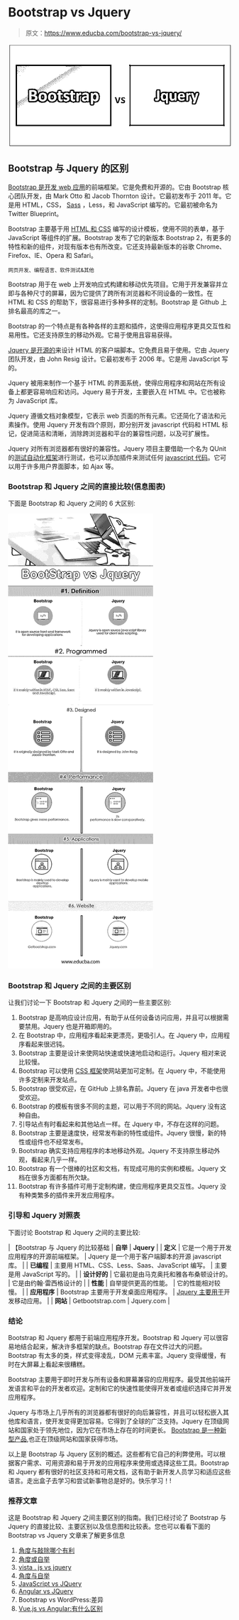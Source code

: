 # Bootstrap vs Jquery

> 原文：<https://www.educba.com/bootstrap-vs-jquery/>

![Bootstrap vs Jquery](img/9854b3c988084f1e51775415e5a7e855.png)



## Bootstrap 与 Jquery 的区别

[Bootstrap 是](https://www.educba.com/what-is-bootstrap/)[开发 web 应用](https://www.educba.com/how-to-build-web-applications-using-mongodb/)的前端框架。它是免费和开源的。它由 Bootstrap 核心团队开发，由 Mark Otto 和 Jacob Thornton 设计。它最初发布于 2011 年。它是用 HTML，CSS， [Sass](https://www.educba.com/sass-interview-questions/) ，Less，和 JavaScript 编写的。它最初被命名为 Twitter Blueprint。

Bootstrap 主要基于用 [HTML 和 CSS](https://www.educba.com/html-vs-css/) 编写的设计模板，使用不同的表单，基于 JavaScript 等组件的扩展。Bootstrap 发布了它的新版本 Bootstrap 2，有更多的特性和新的组件，对现有版本也有所改变。它还支持最新版本的谷歌 Chrome、Firefox、IE、Opera 和 Safari。

<small>网页开发、编程语言、软件测试&其他</small>

Bootstrap 用于在 web 上开发响应式构建和移动优先项目。它用于开发兼容并立即与各种尺寸的屏幕，因为它提供了跨所有浏览器和不同设备的一致性。在 HTML 和 CSS 的帮助下，很容易进行多种多样的定制。Bootstrap 是 Github 上排名最高的库之一。

Bootstrap 的一个特点是有各种各样的主题和插件，这使得应用程序更具交互性和易用性。它还支持原生的移动外观。它易于使用且容易获得。

[Jquery 是开源的](https://www.educba.com/what-is-jquery/)来设计 HTML 的客户端脚本。它免费且易于使用。它由 Jquery 团队开发，由 John Resig 设计。它最初发布于 2006 年。它是用 JavaScript 写的。

Jquery 被用来制作一个基于 HTML 的界面系统，使得应用程序和网站在所有设备上都更容易响应和访问。Jquery 易于开发，主要嵌入在 HTML 中。它也被称为 JavaScript 库。

Jquery 遵循文档对象模型，它表示 web 页面的所有元素。它还简化了语法和元素操作。使用 Jquery 开发有四个原则，即分别开发 javascript 代码和 HTML 标记，促进简洁和清晰，消除跨浏览器和平台的兼容性问题，以及可扩展性。

Jquery 对所有浏览器都有很好的兼容性。Jquery 项目主要借助一个名为 QUnit 的[测试自动化框架](https://www.educba.com/test-automation-framework/)进行测试，也可以添加插件来测试任何 [javascript 代码](https://www.educba.com/javascript-interview-questions/)。它可以用于许多用户界面脚本，如 Ajax 等。

### Bootstrap 和 Jquery 之间的直接比较(信息图表)

下面是 Bootstrap 和 Jquery 之间的 6 大区别:

![BootStrap-vs-Jquery-Infographics](img/2eb81ba715a6aa0400503d69b436b1c4.png)



### Bootstrap 和 Jquery 之间的主要区别

让我们讨论一下 Bootstrap 和 Jquery 之间的一些主要区别:

1.  Bootstrap 是高响应设计应用，有助于从任何设备访问应用，并且可以根据需要禁用。Jquery 也是开箱即用的。
2.  在 Bootstrap 中，应用程序看起来更漂亮，更吸引人。在 Jquery 中，应用程序看起来很迟钝。
3.  Bootstrap 主要是设计来使网站快速或快速地启动和运行。Jquery 相对来说比较慢。
4.  Bootstrap 可以使用 [CSS 框架](https://www.educba.com/css3-interview-questions/)使网站更加可定制。在 Jquery 中，不能使用许多定制来开发站点。
5.  Bootstrap 很受欢迎，在 GitHub 上排名靠前。Jquery 在 java 开发者中也很受欢迎。
6.  Bootstrap 的模板有很多不同的主题，可以用于不同的网站。Jquery 没有这种自由。
7.  引导站点有时看起来和其他站点一样。在 Jquery 中，不存在这样的问题。
8.  Bootstrap 主要是速度快，经常发布新的特性或组件。Jquery 很慢，新的特性或组件也不经常发布。
9.  Bootstrap 确实支持应用程序的本地移动外观。Jquery 不支持原生移动外观，看起来几乎一样。
10.  Bootstrap 有一个很棒的社区和文档，有现成可用的实例和模板。Jquery 文档在很多方面都有所欠缺。
11.  Bootstrap 有许多插件可用于定制构建，使应用程序更具交互性。Jquery 没有种类繁多的插件来开发应用程序。

### 引导和 Jquery 对照表

下面讨论 Bootstrap 和 Jquery 之间的主要比较:

| 【Bootstrap 与 Jquery 的比较基础 | **自举** | **Jquery** |
| **定义** | 它是一个用于开发应用程序的开源前端框架。 | Jquery 是一个用于客户端脚本的开源 javascript 库。 |
| **已编程** | 主要用 HTML、CSS、Less、Saas、JavaScript 编写。 | 主要是用 JavaScript 写的。 |
| **设计好的** | 它最初是由马克奥托和雅各布桑顿设计的。 | 它是由约翰·雷西格设计的 |
| **性能** | 自举提供更高的性能。 | 它的性能相对较慢。 |
| **应用程序** | Bootstrap 主要用于开发桌面应用程序。 | [Jquery 主要用于](https://www.educba.com/jquery-queryselector/)开发移动应用。 |
| **网站** | Getbootstrap.com | Jquery.com |

### 结论

Bootstrap 和 Jquery 都用于前端应用程序开发。Bootstrap 和 Jquery 可以很容易地结合起来，解决许多框架的缺点。Bootstrap 存在文件过大的问题。Bootstrap 有太多的类，样式变得凌乱，DOM 元素丰富。Jquery 变得缓慢，有时在大屏幕上看起来很糟糕。

Bootstrap 主要用于即时开发与所有设备和屏幕兼容的应用程序。最受其他前端开发语言和平台的开发者欢迎。定制和它的快速性能使得开发者或组织选择它并开发应用程序。

Jquery 与市场上几乎所有的浏览器都有很好的向后兼容性，并且可以轻松嵌入其他库和语言，使开发变得更加容易。它得到了全球的广泛支持。Jquery 在顶级网站和国家处于领先地位，因为它在市场上存在的时间更长。 [Bootstrap 是一种新型产品](https://www.educba.com/install-bootstrap/),也正在顶级网站和国家获得市场。

以上是 Bootstrap 与 Jquery 区别的概述。这些都有它自己的利弊使用。可以根据客户需求、可用资源和易于开发的应用程序来使用或选择这些工具。Bootstrap 和 Jquery 都有很好的社区支持和可用文档，这有助于新开发人员学习和适应这些语言。走出盒子去学习和尝试新事物总是好的。快乐学习！!

### 推荐文章

这是 Bootstrap 和 Jquery 之间主要区别的指南。我们已经讨论了 Bootstrap 与 Jquery 的直接比较、主要区别以及信息图和比较表。您也可以看看下面的 Bootstrap vs Jquery 文章来了解更多信息

1.  [角度与敲除哪个有利](https://www.educba.com/angular-vs-knockout/)
2.  [角度或自举](https://www.educba.com/angular-vs-bootstrap/)
3.  [vista . js vs jquery](https://www.educba.com/vue-js-vs-jquery/)
4.  [角度与自举](https://www.educba.com/angular-vs-bootstrap/)
5.  [JavaScript vs JQuery](https://www.educba.com/javascript-vs-jquery/)
6.  [Angular vs JQuery](https://www.educba.com/angular-vs-jquery/)
7.  Bootstrap vs WordPress:差异
8.  [Vue.js vs Angular:有什么区别](https://www.educba.com/vue-js-vs-angular/)





